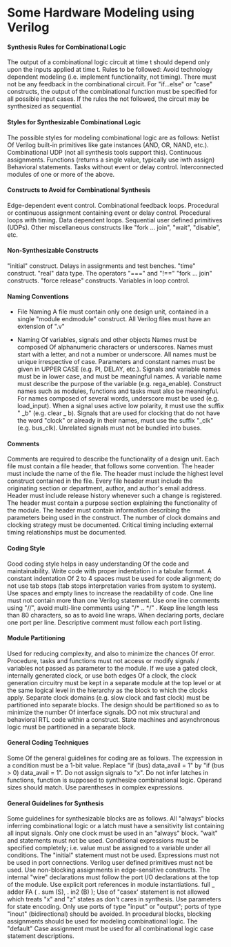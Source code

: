 # Some Hardware Modeling using Verilog

#### Synthesis Rules for Combinational Logic
The output of a combinational logic circuit at time t should depend only upon 
the inputs applied at time t. 
Rules to be followed: 
Avoid technology dependent modeling (i.e. implement functionality, not timing). 
There must not be any feedback in the combinational circuit. 
For "if...else" or "case" constructs, the output of the combinational function must 
be specified for all possible input cases. 
If the rules the not followed, the circuit may be synthesized as sequential. 

#### Styles for Synthesizable Combinational Logic
The possible styles for modeling combinational logic are as follows: 
Netlist Of Verilog built-in primitives like gate instances (AND, OR, NAND, etc.). 
Combinational UDP (not all synthesis tools support this). 
Continuous assignments. 
Functions (returns a single value, typically use iwth assign)
Behavioral statements. 
Tasks without event or delay control.
Interconnected modules of one or more of the above.

#### Constructs to Avoid for Combinational Synthesis
Edge-dependent event control. 
Combinational feedback loops. 
Procedural or continuous assignment containing event or delay control. 
Procedural loops with timing. 
Data dependent loops. 
Sequential user defined primitives (UDPs). 
Other miscellaneous constructs like "fork … join", "wait", "disable", etc. 

#### Non-Synthesizable Constructs 
"initial" construct.
Delays in assignments and test benches. 
"time" construct.
"real" data type.
The operators "===" and "!==" 
"fork … join" constructs.
"force release" constructs.
Variables in loop control.


#### Naming Conventions 
- File Naming 
A file must contain only one design unit, contained in a single "module endmodule"
construct. 
All Verilog files must have an extension of ".v"

- Naming Of variables, signals and other objects 
Names must be composed Of alphanumeric characters or underscores. 
Names must start with a letter, and not a number or underscore. 
All names must be unique irrespective of case. 
Parameters and constant names must be given in UPPER CASE (e.g. PI, DELAY, etc.). 
Signals and variable names must be in lower case, and must be meaningful names. 
A variable name must describe the purpose of the variable (e.g. rega_enable).
Construct names such as modules, functions and tasks must also be meaningful. 
For names composed of several words, underscore must be used (e.g. load_input). 
When a signal uses active low polarity, it must use the suffix " _b" (e.g. clear _ b). 
Signals that are used for clocking that do not have the word "clock" or already in their 
names, must use the suffix "_clk" (e.g. bus_clk). 
Unrelated signals must not be bundled into buses. 

#### Comments 
Comments are required to describe the functionality of a design unit. 
Each file must contain a file header, that follows some convention. 
The header must include the name of the file. 
The header must include the highest level construct contained in the file. 
Every file header must include the originating section or department, author, and author's 
email address. 
Header must include release history whenever such a change is registered. 
The header must contain a purpose section explaining the functionality of the module. 
The header must contain information describing the parameters being used in the construct. 
The number of clock domains and clocking strategy must be documented. 
Critical timing including external timing relationships must be documented. 

#### Coding Style 
Good coding style helps in easy understanding Of the code and maintainability. 
Write code with proper indentation in a tabular format. 
A constant indentation Of 2 to 4 spaces must be used for code alignment; do not use tab stops 
(tab stops interpretation varies from system to system). 
Use spaces and empty lines to increase the readability of code. 
One line must not contain more than one Verilog statement. 
Use one line comments using "//", avoid multi-line comments using "/* .. */" . 
Keep line length less than 80 characters, so as to avoid line wraps. 
When declaring ports, declare one port per line. Descriptive comment must follow each port 
listing.

#### Module Partitioning 
Used for reducing complexity, and also to minimize the chances Of error. 
Procedure, tasks and functions must not access or modify signals / variables not passed as 
parameter to the module. 
If we use a gated clock, internally generated clock, or use both edges Of a clock, the clock 
generation circuitry must be kept in a separate module at the top level or at the same logical 
level in the hierarchy as the block to which the clocks apply.
Separate clock domains (e.g. slow clock and fast clock) must be partitioned into separate 
blocks. 
The design should be partitioned so as to minimize the number Of interface signals. 
DO not mix structural and behavioral RTL code within a construct.
State machines and asynchronous logic must be partitioned in a separate block. 

#### General Coding Techniques 
Some Of the general guidelines for coding are as follows. 
The expression in a condition must be a 1-bit value. 
Replace "if (bus) data_avail = 1" by "if (bus > 0) data_avail = 1". 
Do not assign signals to "x". 
Do not infer latches in functions, function is supposed to synthesize combinational logic. 
Operand sizes should match. 
Use parentheses in complex expressions. 

#### General Guidelines for Synthesis 
Some guidelines for synthesizable blocks are as follows. 
All "always" blocks inferring combinational logic or a latch must have a sensitivity list 
containing all input signals. 
Only one clock must be used in an "always" block. 
"wait" and statements must not be used. 
Conditional expressions must be specified completely; i.e. value must be assigned to a 
variable under all conditions. 
The "initial" statement must not be used. 
Expressions must not be used in port connections. 
Verilog user defined primitives must not be used. 
Use non-blocking assignments in edge-sensitive constructs. 
The internal "wire" declarations must follow the port I/O declarations at the top of the module. 
Use explicit port references in module instantiations. 
full _ adder FA (  . sum (S),
                   . in2 (B) 
		     );
Use of "casex' statement is not allowed which treats "x" and "z" states as don't cares in synthesis.
Use parameters for state encoding.
Only use ports of type "input" or "output"; ports of type "inout" (bidirectional) should be avoided. 
In procedural blocks, blocking assignments should be used for modeling combinational logic. 
The "default" Case assignment must be used for all combinational logic case statement descriptions. 



